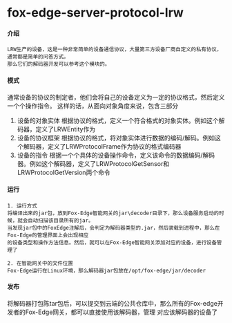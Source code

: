 # fox-edge-server-protocol-lrw

#### 介绍
``` 
LRW生产的设备，这是一种非常简单的设备通信协议，大量第三方设备厂商自定义的私有协议，通常都是简单的问答方式。
那么它们的解码器开发可以参考这个模块的。
``` 

#### 模式
通常设备的协议的制定者，他们会将自己的设备定义为一定的协议格式，然后定义一个个操作指令。
这样的话，从面向对象角度来说，包含三部分
1. 设备的对象实体
根据协议的格式，定义一个符合格式的对象实体。例如这个解码器，定义了LRWEntity作为
2. 设备的协议框架
根据协议的格式，将对象实体进行数据的编码/解码。例如这个解码器，定义了LRWProtocolFrame作为协议的格式编码器
3. 设备的指令
根据一个个具体的设备操作命令，定义该命令的数据编码/解码器。例如这个解码器，定义了LRWProtocolGetSensor和LRWProtocolGetVersion两个命令

#### 运行
```
1. 运行方式 
将编译出来的jar包，放到Fox-Edge智能网关的jar\decoder目录下，那么设备服务启动的时候，就会自动扫描该目录所有的jar。
当发现jar包中的FoxEdge注解后，会判定为解码器类型的.jar，然后装载到进程中，那么在Fox-Edge的管理界面上会出现相应
的设备类型和操作方法信息。然后，就可以在Fox-Edge智能网关添加对应的设备，进行设备管理了

2. 在智能网关中的文件位置
Fox-Edge运行在Linux环境，那么解码器jar包放在/opt/fox-edge/jar/decoder
``` 
#### 发布
将解码器打包陈tar包后，可以提交到云端的公共仓库中，那么所有的Fox-edge开发者的Fox-Edge网关，都可以直接使用该解码器，管理
对应该解码器的设备了

